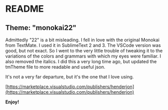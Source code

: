 # README
## Theme: "monokai22"

Admittedly "22" is a bit misleading. I fell in love with the original Monokai from TextMate. I used it in SublimeText 2 and 3. The VSCode version was good, but not exact. So I went to the very little trouble of tweaking it to the variations of the colors and grammars with which my eyes were familiar. I also removed the italics. I did this a very long time ago, but updated the tmTheme file to more readable and useful json.

It's not a very far departure, but it's the one that I love using.

[https://marketplace.visualstudio.com/publishers/henderjon](https://marketplace.visualstudio.com/publishers/henderjon)

**Enjoy!**
